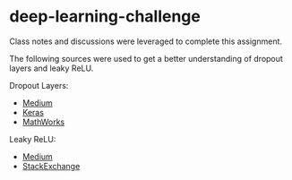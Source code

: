 # deep-learning-challenge
Class notes and discussions were leveraged to complete this assignment.

The following sources were used to get a better understanding of dropout layers and leaky ReLU.

Dropout Layers:
- [Medium](https://towardsdatascience.com/dropout-in-neural-networks-47a162d621d9)
- [Keras](https://keras.io/api/layers/regularization_layers/dropout/)
- [MathWorks](https://www.mathworks.com/help/deeplearning/ref/nnet.cnn.layer.dropoutlayer.html)

Leaky ReLU:
- [Medium](https://medium.com/@sreeku.ralla/activation-functions-relu-vs-leaky-relu-b8272dc0b1be)
- [StackExchange](https://datascience.stackexchange.com/questions/39042/how-to-use-leakyrelu-as-activation-function-in-sequence-dnn-in-keraswhen-it-per)


